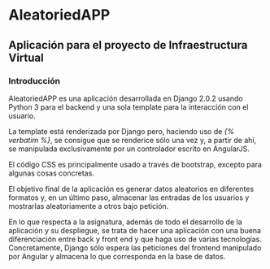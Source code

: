 # AleatoriedAPP
## Aplicación para el proyecto de Infraestructura Virtual

### Introducción
AleatoriedAPP es una aplicación desarrollada en Django 2.0.2 usando Python 3 para el backend y una sola template para la interacción con el usuario.

La template está renderizada por Django pero, haciendo uso de *{% verbatim %}*, se consigue que se renderice sólo una vez y, a partir de ahí, se manipulada exclusivamente por un controlador escrito en AngularJS.

El código CSS es principalmente usado a través de bootstrap, excepto para algunas cosas concretas.

El objetivo final de la aplicación es generar datos aleatorios en diferentes formatos y, en un último paso, almacenar las entradas de los usuarios y mostrarlas aleatoriamente a otros bajo petición.

En lo que respecta a la asignatura, además de todo el desarrollo de la aplicación y su despliegue, se trata de hacer una aplicación con una buena diferenciación entre back y front end y que haga uso de varias tecnologías. Concretamente, Django sólo espera las peticiones del frontend manipulado por Angular y almacena lo que corresponda en la base de datos.

